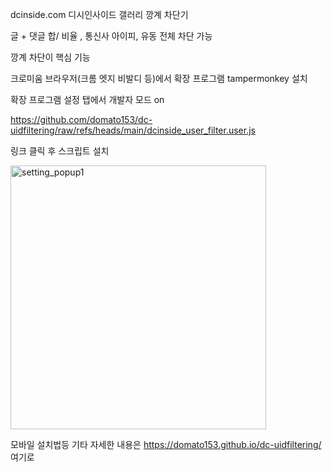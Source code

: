 
dcinside.com 디시인사이드  갤러리 깡계 차단기

글 + 댓글 합/ 비율 , 통신사 아이피, 유동 전체 차단 가능

깡계 차단이 핵심 기능

크로미움 브라우저(크롬 엣지 비발디 등)에서 확장 프로그램 tampermonkey 설치

확장 프로그램 설정 탭에서 개발자 모드 on

https://github.com/domato153/dc-uidfiltering/raw/refs/heads/main/dcinside_user_filter.user.js

링크 클릭 후 스크립트 설치 



<img width="409" height="422" alt="setting_popup1" src="https://github.com/user-attachments/assets/7e09dacc-87ec-445e-bcc3-4d682a0e138e" />



 모바일 설치법등 기타 자세한 내용은 https://domato153.github.io/dc-uidfiltering/ 여기로 
